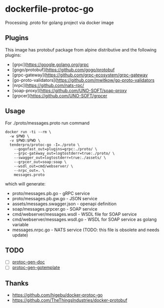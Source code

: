 # dockerfile-protoc-go
Processing .proto for golang project via docker image

## Plugins

This image has protobuf package from alpine distributive and the following plugins:

* [grpc](https://google.golang.org/grpc
* [gogo/protobuf](https://github.com/gogo/protobuf
* [grpc-gateway](https://github.com/grpc-ecosystem/grpc-gateway
* [go-proto-validators](https://github.com/mwitkow/go-proto-validators
* [nrpc](https://github.com/nats-rpc/
* [soap-proxy](https://github.com/UNO-SOFT/soap-proxy
* [grpcer](https://github.com/UNO-SOFT/grpcer

## Usage

For ./proto/messages.proto run command
```
docker run -ti --rm \
  -w $PWD \
  -v $PWD:$PWD \
  tenderpro/protoc-go -I=./proto \
    --gogofast_out=plugins=grpc:./proto/ \
    --grpc-gateway_out=logtostderr=true:./proto/ \
    --swagger_out=logtostderr=true:./assets/ \
    --grpcer_out=soap:soap \
    --wsdl_out=cmd/webserver/ \
    --nrpc_out=. \
    messages.proto
```
which will generate:

* proto/messages.pb.go - gRPC service
* proto/messages.pb.gw.go - JSON service
* assets/messages.swagger.json - openapi definition
* soap/messages.grpcer.go - SOAP service
* cmd/webserver/messages.wsdl - WSDL file for SOAP service
* cmd/webserver/messages.wsdl.go - WSDL for SOAP service as golang variable
* messages.nrpc.go - NATS service (TODO: this file is obsolete and needs update)

## TODO

* [ ] [protoc-gen-doc](https://github.com/sourcegraph/prototools)
* [ ] [protoc-gen-gotemplate](https://github.com/moul/protoc-gen-gotemplate)

## Thanks

* https://github.com/higebu/docker-protoc-go
* https://github.com/TheThingsIndustries/docker-protobuf
